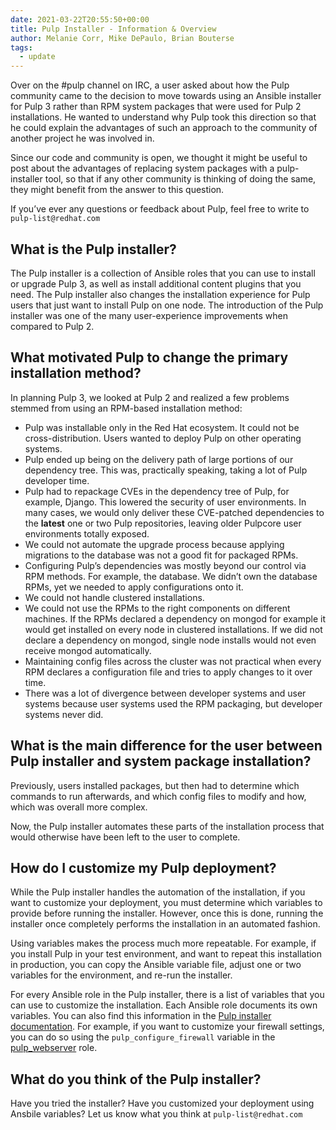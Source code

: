 ```yaml
---
date: 2021-03-22T20:55:50+00:00
title: Pulp Installer - Information & Overview
author: Melanie Corr, Mike DePaulo, Brian Bouterse
tags:
  - update
---
```

<!-- more -->
Over on the #pulp channel on IRC, a user asked about how the Pulp community came to the decision to move towards using an Ansible installer for Pulp 3 rather than RPM system packages that were used for Pulp 2 installations. He wanted to understand why Pulp took this direction so that he could explain the advantages of such an approach to the community of another project he was involved in.

Since our code and community is open, we thought it might be useful to post about the advantages of replacing system packages with a pulp-installer tool, so that if any other community is thinking of doing the same, they might benefit from the answer to this question.

If you’ve ever any questions or feedback about Pulp, feel free to write to `pulp-list@redhat.com`

## What is the Pulp installer?

The Pulp installer is a collection of Ansible roles that you can use to install or upgrade Pulp 3, as well as install additional content plugins that you need. The Pulp installer also changes the installation experience for Pulp users that just want to install Pulp on one node. The introduction of the Pulp installer was one of the many user-experience improvements when compared to Pulp 2.

## What motivated Pulp to change the primary installation method?

In planning Pulp 3, we looked at Pulp 2 and realized a few problems stemmed from using an RPM-based installation method:

* Pulp was installable only in the Red Hat ecosystem. It could not be cross-distribution. Users wanted to deploy Pulp on other operating systems.
* Pulp ended up being on the delivery path of large portions of our dependency tree. This was, practically speaking, taking a lot of Pulp developer time.
* Pulp had to repackage CVEs in the dependency tree of Pulp, for example, Django. This lowered the security of user environments. In many cases, we would only deliver these CVE-patched dependencies to the __latest__ one or two Pulp repositories, leaving older Pulpcore user environments totally exposed.
* We could not automate the upgrade process because applying migrations to the database was not a good fit for packaged RPMs.
* Configuring Pulp’s dependencies was mostly beyond our control via RPM methods. For example, the database. We didn’t own the database RPMs, yet we needed to apply configurations onto it.
* We could not handle clustered installations.
* We could not use the RPMs to the right components on different machines. If the RPMs declared a dependency on mongod for example it would get installed on every node in clustered installations. If we did not declare a dependency on mongod, single node installs would not even receive mongod automatically.
* Maintaining config files across the cluster was not practical when every RPM declares a configuration file and tries to apply changes to it over time.
* There was a lot of divergence between developer systems and user systems because user systems used the RPM packaging, but developer systems never did.

## What is the main difference for the user between Pulp installer and system package installation?

Previously, users installed packages, but then had to determine which commands to run afterwards, and which config files to modify and how, which was overall more complex.

Now, the Pulp installer automates these parts of the installation process that would otherwise have been left to the user to complete.

## How do I customize my Pulp deployment?

While the Pulp installer handles the automation of the installation, if you want to customize your deployment, you must determine which variables to provide before running the installer. However, once this is done, running the installer once completely performs the installation in an automated fashion.

Using variables makes the process much more repeatable. For example, if you install Pulp in your test environment, and want to repeat this installation in production, you can copy the Ansible variable file, adjust one or two variables for the environment, and re-run the installer.

For every Ansible role in the Pulp installer, there is a list of variables that you can use to customize the installation. Each Ansible role documents its own variables. You can also find this information in the [Pulp installer documentation](https://pulp-installer.readthedocs.io). For example, if you want to customize your firewall settings, you can do so using the `pulp_configure_firewall` variable in the [pulp_webserver](https://pulp-installer.readthedocs.io/en/latest/roles/pulp_webserver/#role-variables) role.

## What do you think of the Pulp installer?

Have you tried the installer? Have you customized your deployment using Ansbile variables? Let us know what you think at `pulp-list@redhat.com`

